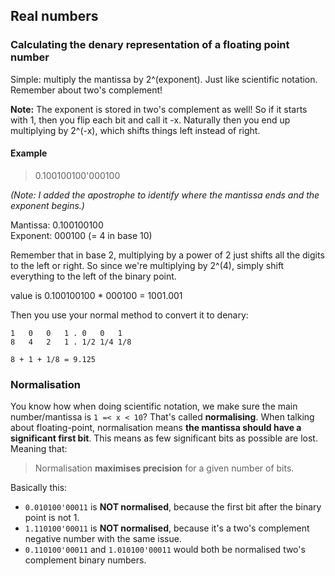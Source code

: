 Real numbers
------------

### Calculating the denary representation of a floating point number

Simple: multiply the mantissa by 2^(exponent). Just like scientific notation.
Remember about two's complement!

**Note:** The exponent is stored in two's complement as well! So if it starts
with 1, then you flip each bit and call it -x. Naturally then you end up
multiplying by 2^(-x), which shifts things left instead of right.


#### Example

  > 0.100100100'000100

*(Note: I added the apostrophe to identify where the mantissa ends and the
exponent begins.)*

Mantissa: 0.100100100  
Exponent: 000100 (= 4 in base 10)

Remember that in base 2, multiplying by a power of 2 just shifts all the digits
to the left or right. So since we're multiplying by 2^(4), simply shift
everything to the left of the binary point.

value is 0.100100100 * 000100 = 1001.001

Then you use your normal method to convert it to denary:

```text
1   0   0   1 . 0   0   1
8   4   2   1 . 1/2 1/4 1/8

8 + 1 + 1/8 = 9.125
```

### Normalisation

You know how when doing scientific notation, we make sure the main
number/mantissa is `1 =< x < 10`? That's called **normalising**. When talking
about floating-point, normalisation means **the mantissa should have a
significant first bit**. This means as few significant bits as possible are
lost. Meaning that:

  > Normalisation **maximises precision** for a given number of bits.

Basically this:

  * `0.010100'00011` is **NOT normalised**, because the first bit after the
    binary point is not 1.
  * `1.110100'00011` is **NOT normalised**, because it's a two's complement
    negative number with the same issue.
  * `0.110100'00011` and `1.010100'00011` would both be normalised two's
    complement binary numbers.
